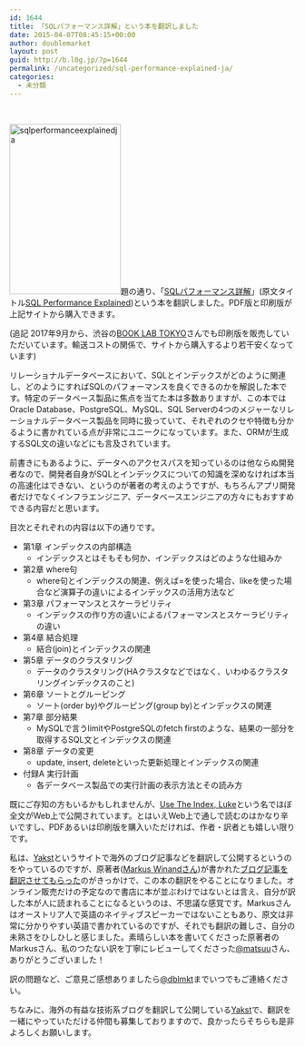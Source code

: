 ```yaml
---
id: 1644
title: 「SQLパフォーマンス詳解」という本を翻訳しました
date: 2015-04-07T08:45:15+00:00
author: doublemarket
layout: post
guid: http://b.l0g.jp/?p=1644
permalink: /uncategorized/sql-performance-explained-ja/
categories:
  - 未分類
---
```


&nbsp;

[<img class="alignleft wp-image-1648 size-medium" style="border: 0px;" src="http://b.l0g.jp/wp-content/uploads/2015/04/sqlperformanceexplainedja-196x300.png" alt="sqlperformanceexplainedja" width="196" height="300" />](http://b.l0g.jp/wp-content/uploads/2015/04/sqlperformanceexplainedja.png)題の通り、「<a title="SQLパフォーマンス詳解" href="http://sql-performance-explained.jp/" target="_blank">SQLパフォーマンス詳解</a>」(原文タイトル<a title="SQL Performance Explained" href="http://sql-performance-explained.com/" target="_blank">SQL Performance Explained</a>)という本を翻訳しました。PDF版と印刷版が上記サイトから購入できます。

(追記 2017年9月から、渋谷の[BOOK LAB TOKYO](http://booklabtokyo.com/)さんでも印刷版を販売していただいています。輸送コストの関係で、サイトから購入するより若干安くなっています)

リレーショナルデータベースにおいて、SQLとインデックスがどのように関連し、どのようにすればSQLのパフォーマンスを良くできるのかを解説した本です。特定のデータベース製品に焦点を当てた本は多数ありますが、この本ではOracle Database、PostgreSQL、MySQL、SQL Serverの4つのメジャーなリレーショナルデータベース製品を同時に扱っていて、それぞれのクセや特徴も分かるように書かれている点が非常にユニークになっています。また、ORMが生成するSQL文の違いなどにも言及されています。

前書きにもあるように、データへのアクセスパスを知っているのは他ならぬ開発者なので、開発者自身がSQLとインデックスについての知識を深めなければ本当の高速化はできない、というのが著者の考えのようですが、もちろんアプリ開発者だけでなくインフラエンジニア、データベースエンジニアの方々にもおすすめできる内容だと思います。

目次とそれぞれの内容は以下の通りです。

  * 第1章 インデックスの内部構造
      * インデックスとはそもそも何か、インデックスはどのような仕組みか
  * 第2章 where句
      * where句とインデックスの関連、例えば=を使った場合、likeを使った場合など演算子の違いによるインデックスの活用方法など
  * 第3章 パフォーマンスとスケーラビリティ
      * インデックスの作り方の違いによるパフォーマンスとスケーラビリティの違い
  * 第4章 結合処理
      * 結合(join)とインデックスの関連
  * 第5章 データのクラスタリング
      * データのクラスタリング(HAクラスタなどではなく、いわゆるクラスタリングインデックスのこと)
  * 第6章 ソートとグルーピング
      * ソート(order by)やグルーピング(group by)とインデックスの関連
  * 第7章 部分結果
      * MySQLで言うlimitやPostgreSQLのfetch firstのような、結果の一部分を取得するSQL文とインデックスの関連
  * 第8章 データの変更
      * update, insert, deleteといった更新処理とインデックスの関連
  * 付録A 実行計画
      * 各データベース製品での実行計画の表示方法とその読み方

既にご存知の方もいるかもしれませんが、<a title="Use The Index, Luke日本語版" href="http://use-the-index-luke.com/ja/sql/table-of-contents" target="_blank">Use The Index, Luke</a>という名でほぼ全文がWeb上で公開されています。とはいえWeb上で通しで読むのはかなり辛いですし、PDFあるいは印刷版を購入いただければ、作者・訳者とも嬉しい限りです。

私は、<a title="Yakst" href="http://yakst.com/ja" target="_blank">Yakst</a>というサイトで海外のブログ記事などを翻訳して公開するというのをやっているのですが、原著者(<a title="Markus Winand" href="https://twitter.com/markuswinand" target="_blank">Markus Winandさん</a>)が書かれた<a title="Yakst - SQLに対するMySQLと、NoSQLに対するMongoDBは似ている――主に有害な意味で" href="http://yakst.com/ja/posts/74" target="_blank">ブログ記事を翻訳させてもらった</a>のがきっかけで、この本の翻訳をやることになりました。オンライン販売だけの予定なので書店に本が並ぶわけではないとは言え、自分が訳した本が人に読まれることになるというのは、不思議な感覚です。Markusさんはオーストリア人で英語のネイティブスピーカーではないこともあり、原文は非常に分かりやすい英語で書かれているのですが、それでも翻訳の難しさ、自分の未熟さをひしひしと感じました。素晴らしい本を書いてくださった原著者のMarkusさん、私のつたない訳を丁寧にレビューしてくださった<a title="matsuu" href="https://twitter.com/matsuu" target="_blank">@matsuu</a>さん、ありがとうございました！

訳の問題など、ご意見ご感想ありましたら<a title="doublemarket" href="https://twitter.com/dblmkt" target="_blank">@dblmkt</a>までいつでもご連絡ください。

ちなみに、海外の有益な技術系ブログを翻訳して公開している<a title="Yakst" href="http://yakst.com/ja" target="_blank">Yakst</a>で、翻訳を一緒にやっていただける仲間も募集しておりますので、良かったらそちらも是非よろしくお願いします。
